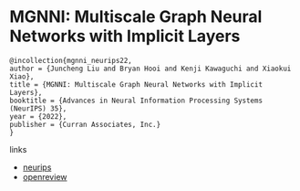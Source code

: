 # MGNNI: Multiscale Graph Neural Networks with Implicit Layers

```
@incollection{mgnni_neurips22,
author = {Juncheng Liu and Bryan Hooi and Kenji Kawaguchi and Xiaokui Xiao},
title = {MGNNI: Multiscale Graph Neural Networks with Implicit Layers},
booktitle = {Advances in Neural Information Processing Systems (NeurIPS) 35},
year = {2022},
publisher = {Curran Associates, Inc.}
}
```

links
- [neurips](https://nips.cc/Conferences/2022/Schedule?showEvent=53566)
- [openreview](https://openreview.net/forum?id=sZAbXH4ezvg)
